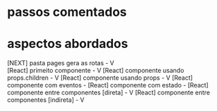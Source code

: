 # passos comentados

# aspectos abordados 

[NEXT] pasta pages gera as rotas - V  
[React] primeito componente - V
[React] componente usando props.children - V
[React] componente usando props - V
[React] componente com eventos - 
[React] componente com estado - 
[React] componente entre componentes [direta] - V
[React] componente entre componentes [indireta] - V